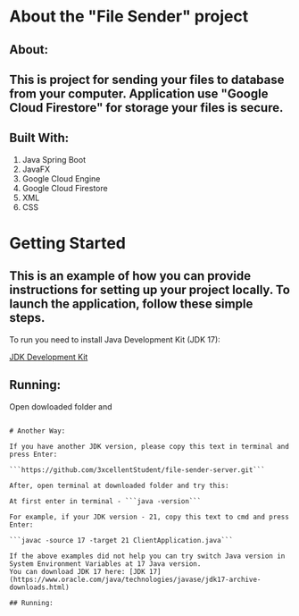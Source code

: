 # About the "File Sender" project

## About:

This is project for sending your files to database from your computer. Application use "Google Cloud Firestore" for storage your files is secure. 
---

## Built With:

1. Java Spring Boot
2. JavaFX
3. Google Cloud Engine
4. Google Cloud Firestore
4. XML
4. CSS

# Getting Started

This is an example of how you can provide instructions for setting up your project locally. To launch the application, follow these simple steps.
---
To run you need to install Java Development Kit (JDK 17): 

[JDK Development Kit](https://www.oracle.com/java/technologies/javase/jdk17-archive-downloads.html)

## Running: 

Open dowloaded folder and 
``````

# Another Way:

If you have another JDK version, please copy this text in terminal and press Enter: 

```https://github.com/3xcellentStudent/file-sender-server.git```

After, open terminal at downloaded folder and try this:

At first enter in terminal - ```java -version```

For example, if your JDK version - 21, copy this text to cmd and press Enter:

```javac -source 17 -target 21 ClientApplication.java```

If the above examples did not help you can try switch Java version in System Environment Variables at 17 Java version.
You can download JDK 17 here: [JDK 17](https://www.oracle.com/java/technologies/javase/jdk17-archive-downloads.html)

## Running:
``````
